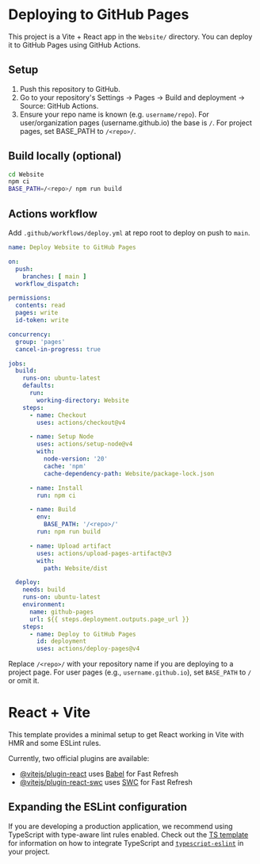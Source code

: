 # Deploying to GitHub Pages

This project is a Vite + React app in the `Website/` directory. You can deploy it to GitHub Pages using GitHub Actions.

## Setup

1. Push this repository to GitHub.
2. Go to your repository's Settings → Pages → Build and deployment → Source: GitHub Actions.
3. Ensure your repo name is known (e.g. `username/repo`). For user/organization pages (username.github.io) the base is `/`. For project pages, set BASE_PATH to `/<repo>/`.

## Build locally (optional)

```bash
cd Website
npm ci
BASE_PATH=/<repo>/ npm run build
```

## Actions workflow

Add `.github/workflows/deploy.yml` at repo root to deploy on push to `main`.

```yaml
name: Deploy Website to GitHub Pages

on:
  push:
    branches: [ main ]
  workflow_dispatch:

permissions:
  contents: read
  pages: write
  id-token: write

concurrency:
  group: 'pages'
  cancel-in-progress: true

jobs:
  build:
    runs-on: ubuntu-latest
    defaults:
      run:
        working-directory: Website
    steps:
      - name: Checkout
        uses: actions/checkout@v4

      - name: Setup Node
        uses: actions/setup-node@v4
        with:
          node-version: '20'
          cache: 'npm'
          cache-dependency-path: Website/package-lock.json

      - name: Install
        run: npm ci

      - name: Build
        env:
          BASE_PATH: '/<repo>/'
        run: npm run build

      - name: Upload artifact
        uses: actions/upload-pages-artifact@v3
        with:
          path: Website/dist

  deploy:
    needs: build
    runs-on: ubuntu-latest
    environment:
      name: github-pages
      url: ${{ steps.deployment.outputs.page_url }}
    steps:
      - name: Deploy to GitHub Pages
        id: deployment
        uses: actions/deploy-pages@v4
```

Replace `/<repo>/` with your repository name if you are deploying to a project page. For user pages (e.g., `username.github.io`), set `BASE_PATH` to `/` or omit it.

# React + Vite

This template provides a minimal setup to get React working in Vite with HMR and some ESLint rules.

Currently, two official plugins are available:

- [@vitejs/plugin-react](https://github.com/vitejs/vite-plugin-react/blob/main/packages/plugin-react) uses [Babel](https://babeljs.io/) for Fast Refresh
- [@vitejs/plugin-react-swc](https://github.com/vitejs/vite-plugin-react/blob/main/packages/plugin-react-swc) uses [SWC](https://swc.rs/) for Fast Refresh

## Expanding the ESLint configuration

If you are developing a production application, we recommend using TypeScript with type-aware lint rules enabled. Check out the [TS template](https://github.com/vitejs/vite/tree/main/packages/create-vite/template-react-ts) for information on how to integrate TypeScript and [`typescript-eslint`](https://typescript-eslint.io) in your project.
